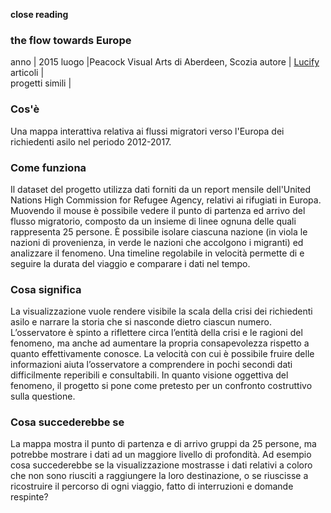 **close reading**
### **the flow towards Europe**
anno | 2015
luogo |Peacock Visual Arts di Aberdeen, Scozia
autore | [Lucify]()
articoli | <br>
progetti simili |

### Cos'è
Una mappa interattiva relativa ai flussi migratori verso l'Europa dei richiedenti asilo nel periodo 2012-2017.

### Come funziona
Il dataset del progetto utilizza dati forniti da un report mensile dell'United Nations High Commission for Refugee Agency, relativi ai rifugiati in Europa. Muovendo il mouse è possibile vedere il punto di partenza ed arrivo del flusso migratorio, composto da un insieme di linee ognuna delle quali rappresenta 25 persone. È possibile isolare ciascuna nazione (in viola le nazioni di provenienza, in verde le nazioni che accolgono i migranti) ed analizzare il fenomeno. Una timeline regolabile in velocità permette di e seguire la durata del viaggio e comparare i dati nel tempo.

### Cosa significa
La visualizzazione vuole rendere visibile la scala della crisi dei richiedenti asilo e narrare la storia che si nasconde dietro ciascun numero. L’osservatore è spinto a riflettere circa l’entità della crisi e le ragioni del fenomeno, ma anche ad aumentare la propria consapevolezza rispetto a quanto effettivamente conosce. La velocità con cui è possibile fruire delle informazioni aiuta l’osservatore a comprendere in pochi secondi dati difficilmente reperibili e consultabili. In quanto visione oggettiva del fenomeno, il progetto si pone come pretesto per un confronto costruttivo sulla questione.

### Cosa succederebbe se
La mappa mostra il punto di partenza e di arrivo gruppi da 25 persone, ma potrebbe mostrare i dati ad un maggiore livello di profondità. Ad esempio cosa succederebbe se la visualizzazione mostrasse i dati relativi a coloro che non sono riusciti a raggiungere la loro destinazione, o se riuscisse a ricostruire il percorso di ogni viaggio, fatto di interruzioni e domande respinte?
